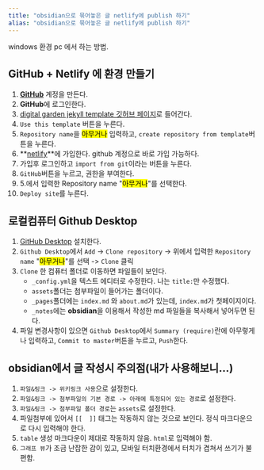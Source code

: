 ```yaml
---
title: "obsidian으로 묶어놓은 글 netlify에 publish 하기"
alias: "obsidian으로 묶어놓은 글 netlify에 publish 하기"
---
```

windows 환경 pc 에서 하는 방법.

## GitHub + Netlify 에 환경 만들기
1. **[GitHub](https://github.com/)** 계정을 만든다.
2. **GitHub**에 로그인한다.
3. [digital garden jekyll template 깃허브 페이지](https://github.com/maximevaillancourt/digital-garden-jekyll-template)로 들어간다.
4. `Use this template` 버튼을 누른다.
5. `Repository name`을 <mark>아무거나</mark> 입력하고, `create repository from template`버튼을 누른다.
6. **[netlify](https://www.netlify.com/)**에 가입한다. github 계정으로 바로 가입 가능하다.
7. 가입후 로그인하고 `import from git`이라는 버튼을 누른다.
8. `GitHub`버튼을 누르고, 권한을 부여한다.
9. 5.에서 입력한 Repository name "<mark>아무거나</mark>"를 선택한다.
10. `Deploy site`를 누른다. 

## 로컬컴퓨터 Github Desktop
1. [GitHub Desktop](https://desktop.github.com/) 설치한다.
2. `Github Desktop`에서 `Add` -> `Clone repository` -> 위에서 입력한 `Repository name` "<mark>아무거나</mark>"를 선택 -> `Clone` 클릭
3. `Clone` 한 컴퓨터 폴더로 이동하면 파일들이 보인다.
	+ `_config.yml`을 텍스트 에디터로 수정한다. 나는 `title:`만 수정했다.
	+ `assets`폴더는 첨부파일이 들어가는 폴더이다.
	+  `_pages`폴더에는 `index.md` 와 `about.md`가 있는데, `index.md`가 첫페이지이다.
	+  `_notes`에는 **obsidian**을 이용해서 작성한 md 파일들을 복사해서 넣어두면 된다.
4. 파일 변경사항이 있으면 `Github Desktop`에서 `Summary (require)`란에 아무렇게나 입력하고, `Commit to master`버튼을 누르고, `Push`한다.

## obsidian에서 글 작성시 주의점(내가 사용해보니...)
1. `파일&링크 -> 위키링크 사용`으로 설정한다.
2. `파일&링크 -> 첨부파일의 기본 경로 -> 아래에 특정되어 있는 경로`로 설정한다.
3. `파일&링크 -> 첨부파일 폴더 경로`는 `assets`로 설정한다.
4. 파일첨부에 있어서 `[[  ]]` 태그는 작동하지 않는 것으로 보인다. 정식 마크다운으로 다시 입력해야 한다.
5. `table` 생성 마크다운이 제대로 작동하지 않음. `html`로 입력해야 함.
6. `그래프 뷰`가 조금 난잡한 감이 있고, 모바일 터치환경에서 터치가 겹쳐서 쓰기가 불편함.